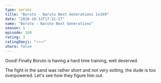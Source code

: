 ```yaml
---
type: series
title: "Boruto - Naruto Next Generations 1x169"
date: "2020-10-12T17:31:27"
name: "Boruto - Naruto Next Generations"
season: 1
episode: 169
rating: 3
ratingEmoji: "⭐️⭐️⭐️"
share: false
---
```


Good! Finally Boruto is having a hard time training, well deserved.

The fight in the sand was rather short and not very exiting, the dude is too overpowered. Let's see how they figure him out.
